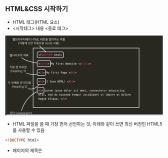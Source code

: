 ## HTML&CSS 시작하기
- HTML 태그(HTML 요소)
- <시작태그> 내용 <종료 태그>

![one](img/HTML&CSS/HTML&CSS시작하기/one.png)

- HTML 파일을 쓸 때 가장 먼저 선언하는 것, 아래와 같이 쓰면 최신 버전인 HTML5를 사용할 수 있음
```html
<!DOCTYPE html>
```

- 페이지의 제목은 <title> 태그로 씀 브라우저의 탭이나 방문 기록에 나와 있는 바로 그 제목이 들어가는 곳
```html
<title>My First Website</title>
```- <h> 태그 한 페이지에 여러 개의 머리말로 쓸 수 있는 것, 아래와 같이 중요도에 따라 크기를 서로 다르게 설정할 수 있음

```html
<h1>머리말 1</h1>
<h2>머리말 2</h2>
<h3>머리말 3</h3>
<h4>머리말 4</h4>
<h5>머리말 5</h5>
<h6>머리말 6</h6>
```

- 문단에서 사용하는 p(paragraph)태그

```html
<p>Lorem ipsum dolor sit amet, consectetur adipiscing elit, sed do eiusmod tempor incididunt ut labore et dolore magna aliqua.</p>
<p>Ut enim ad minim veniam, quis nostrud exercitation ullamco laboris nisi ut aliquip ex ea commodo consequat.</p>
<p>Duis aute irure dolor in reprehenderit in voluptate velit esse cillum dolore eu fugiat nulla pariatur. Excepteur sint occaecat cupidatat non proident, sunt in culpa qui officia deserunt mollit anim id est laborum.</p>
```

- 텍스트를 굵게 쓴다면 bold의 약자인 b태그 사용

```html
Hello <b>World</b>!
```

- 텍스트를 날려 쓰고 싶으면 italics의 약자인 i태그 사용

```html
Hello <i>World</i>!
```

- Phrase Tag → 단순히 시각적인 특징뿐 아니라 의미도 담고 있는 태그
- strong태그는 감싸고 있는 텍스트가 중요하다고 표시하는 것이 목적, 똑같이 굵게 보이지만 스크린리더 같은 것을 사용할 때 더 강조하여 쓸 수 있음

```html
Hello <strong>World</strong>!
```

- em태그는 i태그와 똑같은 시각적인 효과를 가지지만 강조하는 목적이 추가됨, emphasized의 줄임말임

```html
Hello <em>World</em>!
```

- 브라우저 사용시 다른 브라우저에서 한글이 깨지는 경우가 있음
- 그런 경우 meta charset="utf-8"을 추가해 그런 상황을 미연의 방지해야함

- CSS 스타일을 입히기 위해서 아래와 같이 style 태그 사용함

```html
<!-- 여기에 html 코드 -->

<style>
/* 여기에 CSS 코드 */
</style>
```

- 폰트 크기를 아래와 같이 표현할 수 있음

```html
<h1>Heading 1</h1>
<h2>Heading 2</h2>

<style>
h2 {
  font-size: 72px;
}
</style>
```

- 텍스트 정렬을 왼쪽, 가운데, 오른쪽으로 아래와 같이 할 수 있음

```html
<h1>Heading 1</h1>
<h2>Heading 2</h2>
<h3>Heading 3</h3>

<style>
h1 {
  text-align: left;
}

h2 {
  text-align: right;
}

h3 {
  text-align: center;
}
</style>
```

- 글에 색을 입히기 위해서 아래와 같이 color 속성을 활용함

```html
<h1>Heading 1</h1>
<h2>Heading 2</h2>
<h3>Heading 3</h3>

<style>
h1 {
  color: lime;
}

h2 {
  color: hotpink;
}

h3 {
  color: blue;
}
</style>
```

- margin 속성을 사용하여 요소 사이의 여백을 설정할 수 있음

```html
<h1>Heading 1</h1>
<h2>Heading 2</h2>
<h3>Heading 3</h3>

<style>
h1 {
  margin-bottom: 80px;
}

h3 {
  margin-left: 50px;
}
</style>
```

- 전체적인 구조로 묶기 위해서 아래와 같이 옵셔널 태그르 씀, 정리의 목적이 주요함

```html
<!DOCTYPE html>
<html>
	<head>
		<title>My First Website</title>
		<meta charset="utf-8">
		<style>
		  h1 {
		    font-size: 64px;
		    text-align: center;
		  }
		  
		  h3 {
		    margin-top: 100px;
		  } 
		  
		  p i {
		    font-size: 48px;
		  }
		</style>
	</head>
	<body>
		<h1>My First Page</h1>
		<h2>I <i>love</i> HTML</h2>
		<h3>안녕 세상!</h3>

		<p>Loerm ipsum <b>dolor</b> sit amet, consectetur adipiscing elit, sed do eiusmod <i>tempor</i> incididunt ut labore et dolore magna aliqua.</p>
	</body>
</html>
```

- 링크
- 하이퍼링크(anchor) → a태그 사용, blank를 통해서 새로운 탭에서 열릴 수 있게함

```html
<a href="https://google.com" target="_blank">구글로 가는 링크</a>
```

- 여기서 아래와 같이 index가 가장 상위 폴더에 있고 나머지는 하위 폴더에 있는 경우 아래와 같이 쓰면 됨
- 여기서 상위폴더로 갈때는 .. 을 활용함

```html
<!DOCTYPE html>
<html>
	<head>
		<title>My First Website</title>
		<meta charset="utf-8">
		<style>
		  h1 {
		    font-size: 64px;
		    text-align: center;
		  }
		  
		  h3 {
		    margin-top: 100px;
		  } 
		  
		  p i {
		    font-size: 48px;
		  }
		</style>
	</head>
	<body>
		<h1>My First Page</h1>
		<h2>I <i>love</i> HTML</h2>
		<h3>안녕 세상!</h3>

		<p>Loerm ipsum <b>dolor</b> sit amet, consectetur adipiscing elit, sed do eiusmod <i>tempor</i> incididunt ut labore et dolore magna aliqua.</p>

		<a href="folder1/page1.html">page 1</a>
		<a href="folder1/folder2/page2.html">page 2</a>
		<a href="folder1/folder2/page3.html">page 3</a>
	</body>
</html>
```

```html
<!DOCTYPE html>
<html>
	<head>
		<title>My First Website</title>
		<meta charset="utf-8">
		
	</head>
	<body>
		<h1>Page1</h1>
		<h2>페이지1</h2>

		<a href="../index.html">index</a>
		<a href="folder2/page2.html">page2</a>
	</body>
</html>
```

```html
<!DOCTYPE html>
<html>
	<head>
		<title>My First Website</title>
		<meta charset="utf-8">
		
	</head>
	<body>
		<h1>Page2</h1>
		<h2>페이지2</h2>

		<a href="../../index.html">index</a>
		<a href="../page1.html">page1</a>
		<a href="page3.html">page3</a>
	</body>
</html>
```

```html
<!DOCTYPE html>
<html>
	<head>
		<title>My First Website</title>
		<meta charset="utf-8">
		
	</head>
	<body>
		<h1>Page3</h1>
		<h2>페이지3</h2>
	</body>
</html>
```

- 이미지 태그를 사용하기 위해서는 아래와 같이 src의 소스를 찾아서 넣으면 됨, 그리고 속성을 활용해서 이미지 사이즈를 조정할 수 있음

```html
<img src="https://thumbor.forbes.com/thumbor/fit-in/416x416/filters%3Aformat%28jpg%29/https%3A%2F%2Fspecials-images.forbesimg.com%2Fimageserve%2F558c0172e4b0425fd034f8ba%2F0x0.jpg%3Ffit%3Dscale%26background%3D000000" width="673" height="300">
```

- 직접 가지고 있는 이미지는 아래와 같이 처리하면 됨
- 만일 상위 폴더에 있다면 ..을 사용함

```html
<img src="images/ice_cream.jpg">
<img src="../images/ice_cream.jpg width="300">
<img src="../../images/ice_cream.jpg" width="300">

```

- 여기서 이미지 정렬을 하기 위해서는 CSS 코드를 활용해야함, 아래와 같이 style 태그를 활용함

```html
<style>
	img {
		display: block;
		margin-left: auto;
		margin-right: auto;
	}
</style>
```

- 픽셀 : HTML에서 무언가의 크기를 기본적으로 픽셀 px 단위를 사용함, 화면을 구성하는 기본 단위임, 폰트 크기 역시도 픽셀 단위로 구성됨
- 길이를 픽셀 말고 퍼센트로 설정할 수도 있음